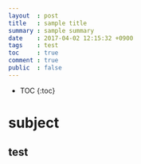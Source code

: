 ```yaml
---
layout  : post
title   : sample title
summary : sample summary
date    : 2017-04-02 12:15:32 +0900
tags    : test
toc     : true
comment : true
public  : false
---
```

* TOC
{:toc}


# subject

## test
